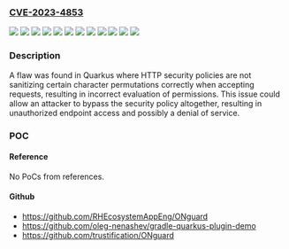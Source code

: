 ### [CVE-2023-4853](https://cve.mitre.org/cgi-bin/cvename.cgi?name=CVE-2023-4853)
![](https://img.shields.io/static/v1?label=Product&message=Openshift%20Serverless%201%20on%20RHEL%208&color=blue)
![](https://img.shields.io/static/v1?label=Product&message=RHEL-8%20based%20Middleware%20Containers&color=blue)
![](https://img.shields.io/static/v1?label=Product&message=RHINT%20Camel-K-1.10.2&color=blue)
![](https://img.shields.io/static/v1?label=Product&message=RHINT%20Service%20Registry%202.5.4%20GA&color=blue)
![](https://img.shields.io/static/v1?label=Product&message=RHPAM%207.13.4%20async&color=blue)
![](https://img.shields.io/static/v1?label=Product&message=Red%20Hat%20Camel%20Extensions%20for%20Quarkus%202.13.3-1&color=blue)
![](https://img.shields.io/static/v1?label=Product&message=Red%20Hat%20OpenShift%20Serverless%201.30&color=blue)
![](https://img.shields.io/static/v1?label=Product&message=Red%20Hat%20Process%20Automation%207&color=blue)
![](https://img.shields.io/static/v1?label=Product&message=Red%20Hat%20build%20of%20OptaPlanner%208&color=blue)
![](https://img.shields.io/static/v1?label=Product&message=Red%20Hat%20build%20of%20Quarkus%202.13.8.SP2&color=blue)
![](https://img.shields.io/static/v1?label=Version&message=n%2Fa&color=blue)
![](https://img.shields.io/static/v1?label=Vulnerability&message=Improper%20Neutralization%20of%20Input%20Leaders&color=brighgreen)

### Description

A flaw was found in Quarkus where HTTP security policies are not sanitizing certain character permutations correctly when accepting requests, resulting in incorrect evaluation of permissions. This issue could allow an attacker to bypass the security policy altogether, resulting in unauthorized endpoint access and possibly a denial of service.

### POC

#### Reference
No PoCs from references.

#### Github
- https://github.com/RHEcosystemAppEng/ONguard
- https://github.com/oleg-nenashev/gradle-quarkus-plugin-demo
- https://github.com/trustification/ONguard

